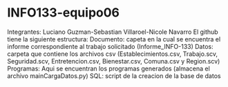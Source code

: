 # INFO133-equipo06
 Integrantes:
  Luciano Guzman-Sebastian Villaroel-Nicole Navarro 
  El github tiene la siguiente estructura:
    Documento: capeta en la cual se encuentra el informe correspondiente al trabajo solicitado (Informe_INFO-133)
    Datos: carpeta que contiene los archivos csv (Establecimientos.csv, Trabajo.scv, Seguridad.scv, Entretencion.csv, Bienestar.csv, Comuna.csv y Region.scv)
    Programas: Aqui se encuentran los programas generados (almacena el archivo mainCargaDatos.py)
    SQL: script de la creacion de la base de datos
